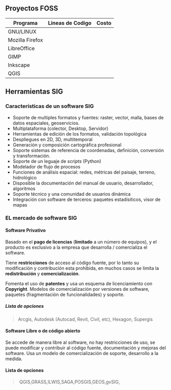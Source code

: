 ## Proyectos FOSS

| Programa        | Lineas de Codigo | Costo |
| --------------- | ---------------- | ----- |
| GNU/LINUX       |                  |       |
| Mozilla Firefox |                  |       |
| LibreOffice     |                  |       |
| GIMP            |                  |       |
| Inkscape        |                  |       |
| QGIS            |                  |       |

## Herramientas SIG 

### Características de un software SIG

- Soporte de multiples formatos y fuentes: raster, vector, malla, bases de datos espaciales, geoservicios.
- Multiplataforma (colector, Desktop, Servidor)
- Herramientas de edición de los formatos, validación topológica
- Despliegues en 2D, 3D, multitemporal
- Generación y composición cartográfica profesional
- Soporte sistemas de referencia de coordenadas, definición, conversión y transformación.
- Soporte de un leguaje de *scripts* (Python)
- Modelador de flujo de procesos
- Funciones de análisis espacial: redes, métricas del paisaje, terreno, hidrológico
- Disposible la documentación del manual de usuario, desarrollador, algoritmos
- Soporte técnico y una comunidad de usuarios dinámica
- Integración con software de terceros: paquetes estadísiticos, visor de mapas

### EL mercado de software SIG

#### Software Privativo

Basado en el **pago de licencias** (**limitado** a un número de equipos), y el producto es exclusivo a la empresa que desarrolla / comercializa el software.

Tiene **restricciones** de acceso al código fuente, por lo tanto su modificación y contribución esta prohibida, en muchos casos se limita la **redistribución** y **comercialización**.

Fomenta el uso de **patentes** y usa un esquema de licenciamiento con **Copyright**. Modelos de comercialización por versiones de software, paquetes (fragmentación de funcionalidades) y soporte.

##### Lista de opciones

> Arcgis, Autodesk (Autocad, Revit, Civil, etc), Hexagon, Supergis

#### Software Libre o de código abierto

Se accede de manera libre al software, no hay restricciones de uso, se puede modificar y contribuir al código fuente, documentación y mejoras del software. Usa un modelo de comercialización de soporte, desarrollo a la medida.

#### Lista de opciones

> ​	QGIS,GRASS,ILWIS,SAGA,POSGIS,GEOS,gvSIG,